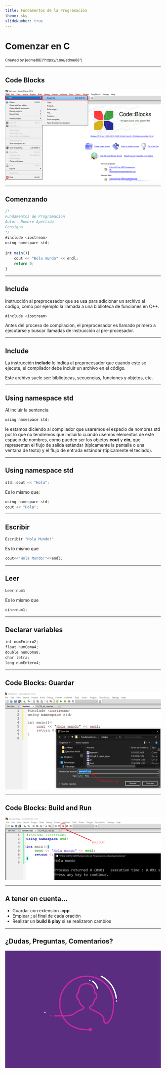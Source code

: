 ```yaml
---
title: Fundamentos de la Programación
theme: sky
slideNumber: true
---
```


# Comenzar en C
<small>
Created by <i class="fab fa-telegram"></i>
[edme88]("https://t.me/edme88")
</small>

---
## Code Blocks
![Code Blocks](images/U3_programacion/code_blocks_1.png)

---
## Comenzando
````javascript
/*
Fundamentos de Programacion
Autor: Nombre Apellido
Consigna
*/
#include <iostream>
using namespace std;

int main(){
    cout << "Hola mundo" << endl;
    return 0;
}
````

---
## Include
Instrucción al preprocesador que se usa para adicionar un archivo al código, como por ejemplo la llamada a una biblioteca 
de funciones en C++.

````javascript
#include <iostream>
````
Antes del proceso de compilación, el preprocesador es llamado primero a ejecutarse y buscar llamadas de instrucción 
al pre-procesador.

---
## Include
La instrucción **include** le indica al preprocesador que cuando este se ejecute, el compilador debe incluir un archivo en el código.

Este archivo suele ser: bibliotecas, secuencias, funciones y objetos, etc.

---
## Using namespace std
Al incluir la sentencia  
````javascript
using namespace std;
````
le estamos diciendo al compilador que usaremos el espacio de nombres std por lo que no tendremos que incluirlo 
cuando usemos elementos de este espacio de nombres, como pueden ser los objetos **cout** y **cin**, que representan el 
flujo de salida estándar (típicamente la pantalla o una ventana de texto) y el flujo de entrada estándar (típicamente el teclado).

---
## Using namespace std
````javascript
std::cout << "Hola";
````
Es lo mismo que:
````javascript
using namespace std;
cout << "Hola";
````

---
## Escribir
````javascript
Escribir "Hola Mundo!"
````
Es lo mismo que
````javascript
cout<<"Hola Mundo!"<<endl;
````

---
## Leer
````javascript
Leer num1
````
Es lo mismo que
````javascript
cin>>num1;
````

---
## Declarar variables
````javascript
int numEntero2;
float numComa4;
double numComa8;
char letra;
long numEntero4;
````

---
## Code Blocks: Guardar
![Code Blocks](images/U3_programacion/code_blocks_2.png)

---
## Code Blocks: Build and Run
![Code Blocks](images/U3_programacion/code_blocks_3.png)

---
## A tener en cuenta...
* Guardar con extensión **.cpp**
* Emplear **;** al final de cada oración
* Realizar un **build & play** si se realizaron cambios

---
## ¿Dudas, Preguntas, Comentarios?
![DUDAS](images/pregunta.gif)
